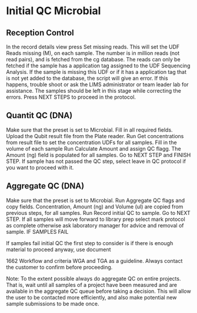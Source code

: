 # Initial QC Microbial




## Reception Control 


In the record details view press Set missing reads. This will set the UDF Reads missing (M), on each sample. The number is in million reads (not read pairs), and is fetched from the cg database. The reads can only be fetched if the sample has a application tag assigned to the UDF Sequencing Analysis. If the sample is missing this UDF or if it has a application tag that is not yet added to the database, the script will give an error. If this happens, trouble shoot or ask the LIMS administrator or team leader lab for assistance. The samples should be left in this stage while correcting the errors. 
Press NEXT STEPS to proceed in the protocol.






## Quantit QC (DNA) 
Make sure that the preset is set to Microbial. 
Fill in all required fields.
Upload the Qubit result file from the Plate reader.
Run Get concentrations from result file to set the concentration UDFs for all samples.
Fill in the volume of each sample
Run Calculate Amount and assign QC flagg. The Amount (ng) field is populated for all samples.
Go to NEXT STEP and FINISH STEP. If sample has not passed the QC step, select leave in QC protocol if you want to proceed with it.


## Aggregate QC (DNA)


Make sure that the preset is set to Microbial.
Run Aggregate QC flags and copy fields. Concentration, Amount (ng) and Volume (ul) are copied from previous steps, for all samples. 
Run Record initial QC to sample.
Go to NEXT STEP. If all samples will move forward to library prep select mark protocol as complete otherwise ask laboratory manager for advice and removal of sample.
IF SAMPLES FAIL

 

If samples fail initial QC the first step to consider is if there is enough material to proceed anyway, use document

1662 Workflow and criteria WGA and TGA as a guideline. Always contact the customer to confirm before proceeding.  

 

Note: To the extent possible always do aggregate QC on entire projects. That is, wait until all samples of a project have been measured and are available in the aggregate QC queue before taking a decision. This will allow the user to be contacted more efficiently, and also make potential new sample submissions to be made once.

